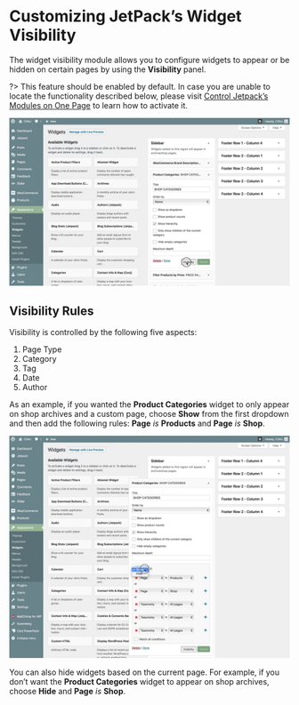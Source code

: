 # Customizing JetPack’s Widget Visibility

The widget visibility module allows you to configure widgets to appear or be hidden on certain pages by using the **Visibility** panel.

?> This feature should be enabled by default. In case you are unable to locate the functionality described below, please visit [Control Jetpack’s Modules on One Page](https://jetpack.com/support/control-jetpacks-modules-on-one-page/) to learn how to activate it.

![JetPack Widget Visibility Panel](img/jetPack-widget-visibility-panel.jpg)

## Visibility Rules

Visibility is controlled by the following five aspects: 

1. Page Type
2. Category
3. Tag
4. Date
5. Author

As an example, if you wanted the **Product Categories** widget to only appear on shop archives and a custom page, choose **Show** from the first dropdown and then add the following rules: **Page** *is* **Products** and **Page** *is* **Shop**.

![Toggle JetPack Widget Visibility](img/jetPack-widget-visibility-toggle.jpg)

You can also hide widgets based on the current page. For example, if you don’t want the **Product Categories** widget to appear on shop archives, choose **Hide** and **Page** *is* **Shop**.

